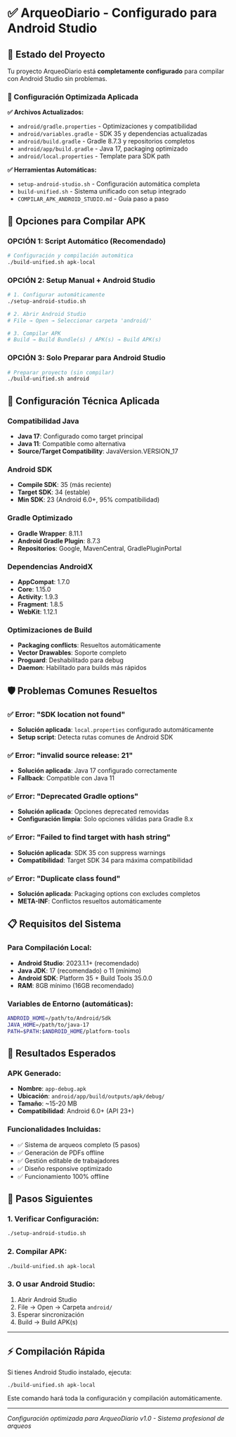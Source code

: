 # ✅ ArqueoDiario - Configurado para Android Studio

## 🎯 Estado del Proyecto

Tu proyecto ArqueoDiario está **completamente configurado** para compilar con Android Studio sin problemas.

### 📱 Configuración Optimizada Aplicada

**✅ Archivos Actualizados:**
- `android/gradle.properties` - Optimizaciones y compatibilidad
- `android/variables.gradle` - SDK 35 y dependencias actualizadas
- `android/build.gradle` - Gradle 8.7.3 y repositorios completos
- `android/app/build.gradle` - Java 17, packaging optimizado
- `android/local.properties` - Template para SDK path

**✅ Herramientas Automáticas:**
- `setup-android-studio.sh` - Configuración automática completa
- `build-unified.sh` - Sistema unificado con setup integrado
- `COMPILAR_APK_ANDROID_STUDIO.md` - Guía paso a paso

## 🚀 Opciones para Compilar APK

### **OPCIÓN 1: Script Automático (Recomendado)**
```bash
# Configuración y compilación automática
./build-unified.sh apk-local
```

### **OPCIÓN 2: Setup Manual + Android Studio**
```bash
# 1. Configurar automáticamente
./setup-android-studio.sh

# 2. Abrir Android Studio
# File → Open → Seleccionar carpeta 'android/'

# 3. Compilar APK
# Build → Build Bundle(s) / APK(s) → Build APK(s)
```

### **OPCIÓN 3: Solo Preparar para Android Studio**
```bash
# Preparar proyecto (sin compilar)
./build-unified.sh android
```

## 🔧 Configuración Técnica Aplicada

### **Compatibilidad Java**
- **Java 17**: Configurado como target principal
- **Java 11**: Compatible como alternativa
- **Source/Target Compatibility**: JavaVersion.VERSION_17

### **Android SDK**
- **Compile SDK**: 35 (más reciente)
- **Target SDK**: 34 (estable)
- **Min SDK**: 23 (Android 6.0+, 95% compatibilidad)

### **Gradle Optimizado**
- **Gradle Wrapper**: 8.11.1
- **Android Gradle Plugin**: 8.7.3
- **Repositorios**: Google, MavenCentral, GradlePluginPortal

### **Dependencias AndroidX**
- **AppCompat**: 1.7.0
- **Core**: 1.15.0
- **Activity**: 1.9.3
- **Fragment**: 1.8.5
- **WebKit**: 1.12.1

### **Optimizaciones de Build**
- **Packaging conflicts**: Resueltos automáticamente
- **Vector Drawables**: Soporte completo
- **Proguard**: Deshabilitado para debug
- **Daemon**: Habilitado para builds más rápidos

## 🛡️ Problemas Comunes Resueltos

### ✅ **Error: "SDK location not found"**
- **Solución aplicada**: `local.properties` configurado automáticamente
- **Setup script**: Detecta rutas comunes de Android SDK

### ✅ **Error: "invalid source release: 21"**
- **Solución aplicada**: Java 17 configurado correctamente
- **Fallback**: Compatible con Java 11

### ✅ **Error: "Deprecated Gradle options"**
- **Solución aplicada**: Opciones deprecated removidas
- **Configuración limpia**: Solo opciones válidas para Gradle 8.x

### ✅ **Error: "Failed to find target with hash string"**
- **Solución aplicada**: SDK 35 con suppress warnings
- **Compatibilidad**: Target SDK 34 para máxima compatibilidad

### ✅ **Error: "Duplicate class found"**
- **Solución aplicada**: Packaging options con excludes completos
- **META-INF**: Conflictos resueltos automáticamente

## 📋 Requisitos del Sistema

### **Para Compilación Local:**
- **Android Studio**: 2023.1.1+ (recomendado)
- **Java JDK**: 17 (recomendado) o 11 (mínimo)
- **Android SDK**: Platform 35 + Build Tools 35.0.0
- **RAM**: 8GB mínimo (16GB recomendado)

### **Variables de Entorno (automáticas):**
```bash
ANDROID_HOME=/path/to/Android/Sdk
JAVA_HOME=/path/to/java-17
PATH=$PATH:$ANDROID_HOME/platform-tools
```

## 🎯 Resultados Esperados

### **APK Generado:**
- **Nombre**: `app-debug.apk`
- **Ubicación**: `android/app/build/outputs/apk/debug/`
- **Tamaño**: ~15-20 MB
- **Compatibilidad**: Android 6.0+ (API 23+)

### **Funcionalidades Incluidas:**
- ✅ Sistema de arqueos completo (5 pasos)
- ✅ Generación de PDFs offline
- ✅ Gestión editable de trabajadores
- ✅ Diseño responsive optimizado
- ✅ Funcionamiento 100% offline

## 🚦 Pasos Siguientes

### **1. Verificar Configuración:**
```bash
./setup-android-studio.sh
```

### **2. Compilar APK:**
```bash
./build-unified.sh apk-local
```

### **3. O usar Android Studio:**
1. Abrir Android Studio
2. File → Open → Carpeta `android/`
3. Esperar sincronización
4. Build → Build APK(s)

---

## ⚡ Compilación Rápida

Si tienes Android Studio instalado, ejecuta:
```bash
./build-unified.sh apk-local
```

Este comando hará toda la configuración y compilación automáticamente.

---

*Configuración optimizada para ArqueoDiario v1.0 - Sistema profesional de arqueos*